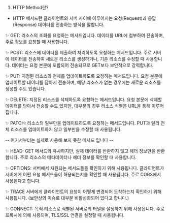 1. HTTP Method란?

- HTTP 메서드란 클라이언트와 서버 사이에 이루어지는 요청(Request)과 응답(Response) 데이터를 전송하는 방식을 말합니다.


✨ GET:
리소스의 조회를 요청하는 메서드입니다.
데이터를 URL에 첨부하여 전송하며, 주로 정보를 요청할 때 사용합니다.


✨ POST:
리소스에 데이터를 제출하여 처리하도록 요청하는 메서드입니다.
주로 서버에 데이터를 전송하여 새로운 리소스를 생성하거나, 기존 리소스를 수정할 때 사용합니다.
데이터는 요청 본문에 포함되어 전송되므로 GET보다 보안적으로 강력합니다.


✨ PUT:
지정된 리소스의 전체를 업데이트하도록 요청하는 메서드입니다.
요청 본문에 업데이트할 데이터를 담아서 전송하며, 해당 리소스가 없는 경우에는 새로운 리소스를 생성할 수도 있습니다.


✨ DELETE:
지정된 리소스를 삭제하도록 요청하는 메서드입니다.
요청 본문에 삭제할 데이터를 담아서 전송할 수도 있지만, 대부분의 경우 리소스 식별은 URL을 통해 이루어집니다.


✨ PATCH:
리소스의 일부만을 업데이트하도록 요청하는 메서드입니다.
PUT과 달리 전체 리소스를 업데이트하지 않고 일부만을 수정할 때 사용됩니다.


-- 여기서부터는 실제로 사용해 보지 못한 메서드 입니다 --


✨ HEAD:
GET 메서드와 유사하지만, 실제 데이터를 반환하지 않고 헤더 정보만을 반환합니다.
주로 리소스의 메타데이터나 헤더 정보를 확인할 때 사용합니다.


✨ OPTIONS:
서버에서 지원되는 메서드들을 확인하기 위해 사용됩니다.
클라이언트가 서버에게 어떤 요청 메서드들이 허용되는지를 확인할 때 사용됩니다. 주로 CORS에서 사용된다고 합니다.


✨ TRACE
서버에게 클라이언트의 요청이 어떻게 변경되어 도착하는지 확인하기 위해 사용됩니다.
(보안상의 이슈로 대부분 비활성화되어 있다고 합니다.)


✨ CONNECT:
목적 리소스로 식별된 서버로의 터널을 설정하기 위해 사용됩니다.
주로 프록시에 의해 사용되며, TLS/SSL 연결을 설정할 때 사용됩니다.


